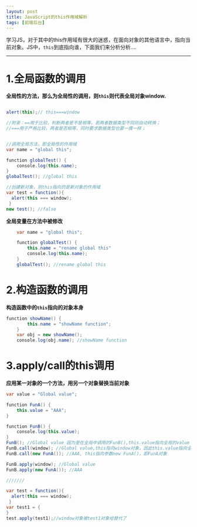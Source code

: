 ```yaml
---
layout: post
title: JavaScript的this作用域解析
tags: [前端后台]
---
```


学习JS，对于其中的this作用域有很大的迷惑，在面向对象的其他语言中，指向当前对象。JS中，`this`到底指向谁，下面我们来分析分析....

---

# 1.全局函数的调用

**全局性的方法，那么为全局性的调用，则`this`则代表全局对象window.**

```java

alert(this);// this===window

//附录：==用于比较，判断两者是不是相等，若两者数据类型不同则自动转换；
//===用于严格比较，两者是否相等，同时要求数据类型也要一摸一样； 


//调用全局方法，即全局性的作用域
var name = "global this";

function globalTest() {
    console.log(this.name);
}
globalTest(); //global this

//创建新对象，则this指向的是新对象的作用域
var test = function(){
  alert(this === window);
 }
new test(); //false


```

**全局变量在方法中被修改**

```java
    var name = "global this";

    function globalTest() {
        this.name = "rename global this"
        console.log(this.name);
    }
    globalTest(); //rename global this
```
# 2.构造函数的调用

**构造函数中的`this`指向的对象本身**

```java
function showName() {
        this.name = "showName function";
    }
    var obj = new showName();
    console.log(obj.name); //showName function

```

# 3.apply/call的this调用

**应用某一对象的一个方法，用另一个对象替换当前对象**
```java
var value = "Global value";

function FunA() {
    this.value = "AAA";
}

function FunB() {
    console.log(this.value);
}
FunB(); //Global value 因为是在全局中调用的FunB(),this.value指向全局的value
FunB.call(window); //Global value,this指向window对象，因此this.value指向全局的value
FunB.call(new FunA()); //AAA, this指向参数new FunA()，即FunA对象

FunB.apply(window); //Global value
FunB.apply(new FunA()); //AAA

///////

var test = function(){
  alert(this === window);
 }
var test1 = {
}
test.apply(test1);//window对象被test1对象给替代了
```

